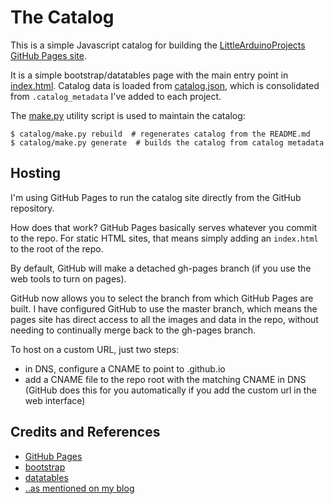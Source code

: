 # The Catalog

This is a simple Javascript catalog for building the
[LittleArduinoProjects GitHub Pages site](http://leap.tardate.com).

It is a simple bootstrap/datatables page with the main entry point in [index.html](../index.html).
Catalog data is loaded from [catalog.json](./catalog.json), which is consolidated from `.catalog_metadata` I've added to each project.

The [make.py](./make.py) utility script is used to maintain the catalog:

```
$ catalog/make.py rebuild  # regenerates catalog from the README.md
$ catalog/make.py generate  # builds the catalog from catalog metadata
```


## Hosting

I'm using GitHub Pages to run the catalog site directly from the GitHub repository.

How does that work? GitHub Pages basically serves whatever you commit to the repo.
For static HTML sites, that means simply adding an `index.html` to the root of the repo.

By default, GitHub will make a detached gh-pages branch (if you use the web tools to turn on pages).

GitHub now allows you to select the branch from which GitHub Pages are built.
I have configured GitHub to use the master branch, which means the pages site has direct access to all the images and data in the repo,
without needing to continually merge back to the gh-pages branch.

To host on a custom URL, just two steps:

* in DNS, configure a CNAME to point to <username>.github.io
* add a CNAME file to the repo root with the matching CNAME in DNS (GitHub does this for you automatically if you add the custom url in the web interface)


## Credits and References
* [GitHub Pages](https://pages.github.com/)
* [bootstrap](http://getbootstrap.com)
* [datatables](http://datatables.net/)
* [..as mentioned on my blog](http://blog.tardate.com/2016/06/littlearduinoprojects-now-with-fancy.html)
